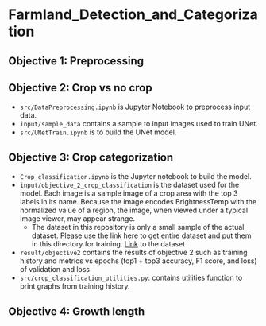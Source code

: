 # Farmland_Detection_and_Categorization
## Objective 1: Preprocessing
## Objective 2: Crop vs no crop
- `src/DataPreprocessing.ipynb` is Jupyter Notebook to preprocess input data.
- `input/sample_data` contains a sample to input images used to train UNet.
- `src/UNetTrain.ipynb` is to build the UNet model.
## Objective 3: Crop categorization
- `Crop_classification.ipynb` is the Jupyter notebook to build the model. 
- `input/objective_2_crop_classification` is the dataset used for the model. Each image is a sample image of a crop area with the top 3 labels in its name. Because the image encodes BrightnessTemp with the normalized value of a region, the image, when viewed under a typical image viewer, may appear strange. 
    + The dataset in this repository is only a small sample of the actual dataset. Please use the link here to get entire dataset and put them in this directory for training. [Link](https://uofnelincoln-my.sharepoint.com/:u:/g/personal/qnguyen16_unl_edu/EeP1VMgU0HxGh4ea2xB7PJoB0zz_piamE_PjgyJoFSaCGQ?e=MFb3jO) to the dataset 
- `result/objective2` contains the results of objective 2 such as training history and metrics vs epochs (top1 + top3 accuracy, F1 score, and loss) of validation and loss 
- `src/crop_classification_utilities.py`: contains utilities function to print graphs from training history.
## Objective 4: Growth length
